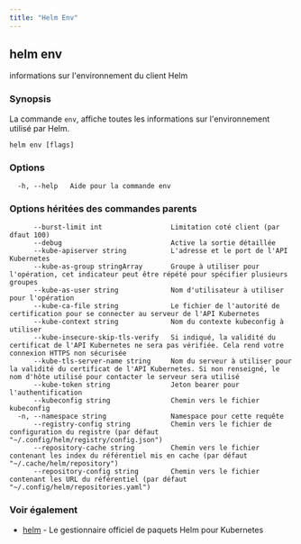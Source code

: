 ```yaml
---
title: "Helm Env"
---
```


## helm env

informations sur l'environnement du client Helm

### Synopsis


La commande `env`, affiche toutes les informations sur l'environnement utilisé par Helm.


```
helm env [flags]
```

### Options

```
  -h, --help   Aide pour la commande env
```

### Options héritées des commandes parents

```
      --burst-limit int                 Limitation coté client (par dfaut 100)
      --debug                           Active la sortie détaillée
      --kube-apiserver string           L'adresse et le port de l'API Kubernetes
      --kube-as-group stringArray       Groupe à utiliser pour l'opération, cet indicateur peut être répété pour spécifier plusieurs groupes
      --kube-as-user string             Nom d'utilisateur à utiliser pour l'opération
      --kube-ca-file string             Le fichier de l'autorité de certification pour se connecter au serveur de l'API Kubernetes
      --kube-context string             Nom du contexte kubeconfig à utiliser
      --kube-insecure-skip-tls-verify   Si indiqué, la validité du certificat de l'API Kubernetes ne sera pas vérifiée. Cela rend votre connexion HTTPS non sécurisée
      --kube-tls-server-name string     Nom du serveur à utiliser pour la validité du certificat de l'API Kubernetes. Si non renseigné, le nom d'hôte utilisé pour contacter le serveur sera utilisé
      --kube-token string               Jeton bearer pour l'authentification
      --kubeconfig string               Chemin vers le fichier kubeconfig
  -n, --namespace string                Namespace pour cette requête
      --registry-config string          Chemin vers le fichier de configuration du registre (par défaut "~/.config/helm/registry/config.json")
      --repository-cache string         Chemin vers le fichier contenant les index du référentiel mis en cache (par défaut "~/.cache/helm/repository")
      --repository-config string        Chemin vers le fichier contenant les URL du référentiel (par défaut "~/.config/helm/repositories.yaml")
```

### Voir également

* [helm](helm.md) - Le gestionnaire officiel de paquets Helm pour Kubernetes
